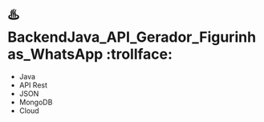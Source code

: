 # :hotsprings: BackendJava_API_Gerador_Figurinhas_WhatsApp :trollface:

* Java
* API Rest
* JSON
* MongoDB
* Cloud
